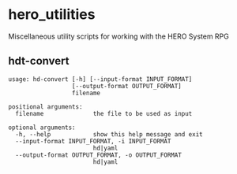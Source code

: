 # hero_utilities
Miscellaneous utility scripts for working with the HERO System RPG

## hdt-convert

    usage: hd-convert [-h] [--input-format INPUT_FORMAT]
                      [--output-format OUTPUT_FORMAT]
                      filename

    positional arguments:
      filename              the file to be used as input

    optional arguments:
      -h, --help            show this help message and exit
      --input-format INPUT_FORMAT, -i INPUT_FORMAT
                            hd|yaml
      --output-format OUTPUT_FORMAT, -o OUTPUT_FORMAT
                            hd|yaml

